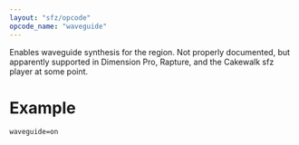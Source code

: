 ```yaml
---
layout: "sfz/opcode"
opcode_name: "waveguide"
---
```

Enables waveguide synthesis for the region. Not properly documented,
but apparently supported in Dimension Pro, Rapture, and the Cakewalk sfz player
at some point.

# Example

```
waveguide=on
```
